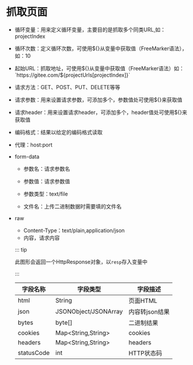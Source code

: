 # 抓取页面

- 循环变量：用来定义循环变量，主要目的是抓取多个同类URL,如：projectIndex

- 循环次数：定义循环次数，可使用${}从变量中获取值（FreeMarker语法），如：10

- 起始URL：抓取地址，可使用${}从变量中获取值（FreeMarker语法）如：`https://gitee.com/${projectUrls[projectIndex]}`

- 请求方法：GET、POST、PUT、DELETE等等

- 请求参数：用来设置请求参数，可添加多个，参数值处可使用${}来获取值

- 请求header：用来设置请求header，可添加多个，header值处可使用${}来获取值

- 编码格式：结果以给定的编码格式读取

- 代理：host:port

- form-data

  - 参数名：请求参数名

  - 参数值：请求参数值

  - 参数类型：text/file

  - 文件名：上传二进制数据时需要填的文件名
  
- raw
  
  - Content-Type：text/plain,application/json
  - 内容，请求内容
  
  ::: tip 
  
  此图形会返回一个HttpResponse对象，以`resp`存入变量中
  
  :::
  
  | 字段名称   | 字段类型             | 字段描述       |
  | ---------- | -------------------- | -------------- |
  | html       | String               | 页面HTML       |
  | json       | JSONObject/JSONArray | 内容转json结果 |
  | bytes      | byte[]               | 二进制结果     |
  | cookies    | Map<String,String>   | cookies        |
  | headers    | Map<String,String>   | headers        |
  | statusCode | int                  | HTTP状态码     |